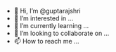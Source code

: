 - 👋 Hi, I’m @guptarajshri
- 👀 I’m interested in ...
- 🌱 I’m currently learning ...
- 💞️ I’m looking to collaborate on ...
- 📫 How to reach me ...

<!---
guptarajshri/guptarajshri is a ✨ special ✨ repository because its `README.md` (this file) appears on your GitHub profile.
You can click the Preview link to take a look at your changes.
--->
